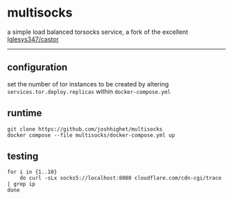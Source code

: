 # multisocks

a simple load balanced torsocks service, a fork of the excellent [Iglesys347/castor](https://github.com/Iglesys347/castor)

---

## configuration

set the number of tor instances to be created by altering  `services.tor.deploy.replicas` within `docker-compose.yml`
## runtime

```shell
git clone https://github.com/joshhighet/multisocks
docker compose --file multisocks/docker-compose.yml up
```

## testing

```shell
for i in {1..10}
    do curl -sLx socks5://localhost:8080 cloudflare.com/cdn-cgi/trace | grep ip
done
```

